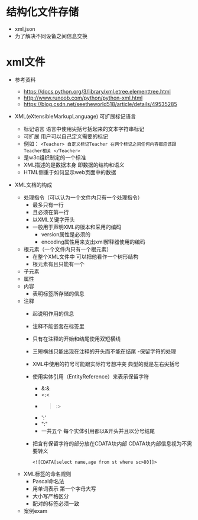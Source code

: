 # 结构化文件存储
- xml,json
- 为了解决不同设备之间信息交换
# xml文件
- 参考资料
    - https://docs.python.org/3/library/xml.etree.elementtree.html
    - http://www.runoob.com/python/python-xml.html
    - https://blog.csdn.net/seetheworld518/article/details/49535285
    
- XML(eXtensibleMarkupLanguage) 可扩展标记语言
    - 标记语言 语言中使用尖括号括起来的文本字符串标记
    - 可扩展 用户可以自己定义需要的标记
    - 例如：
        `<Teacher>
            自定义标记Teacher
            在两个标记之间任何内容都应该跟Teacher相关
        </Teacher>`
    - 是w3c组织制定的一个标准
    - XML描述的是数据本身 即数据的结构和语义
    - HTML侧重于如何显示web页面中的数据
    
- XML文档的构成
    - 处理指令（可以认为一个文件内只有一个处理指令）
        - 最多只有一行
        - 且必须在第一行
        - 以XML关键字开头
        - 一般用于声明XML的版本和采用的编码
            - version属性是必须的
            - encoding属性用来支出xml解释器使用的编码
    - 根元素（一个文件内只有一个根元素）
        - 在整个XML文件中 可以把他看作一个树形结构
        - 根元素有且只能有一个
    - 子元素
    - 属性
    - 内容
        - 表明标签所存储的信息
    - 注释
        - 起说明作用的信息
        - 注释不能嵌套在标签里
        - 只有在注释的开始和结尾使用双短横线
        - 三短横线只能出现在注释的开头而不能在结尾
    -保留字符的处理
        - XML中使用的符号可能跟实际符号想冲突 典型的就是左右尖括号
        - 使用实体引用（EntityReference）来表示保留字符
            - &:&amp;
            - <:&lt;
            - >:&gt;
            - ':&apos;
            - ":&quot;
            - 一共五个 每个实体引用都以&开头并且以分号结尾            
            
        - 把含有保留字符的部分放在CDATA块内部  CDATA块内部信息视为不需要转义  
        
              <![CDATA[select name,age from st where sc>80]]> 
    - XML标签的命名规则
        - Pascal命名法
        - 用单词表示 第一个字母大写
        - 大小写严格区分
        - 配对的标签必须一致                            
    - 案例exam
    
    
        
        